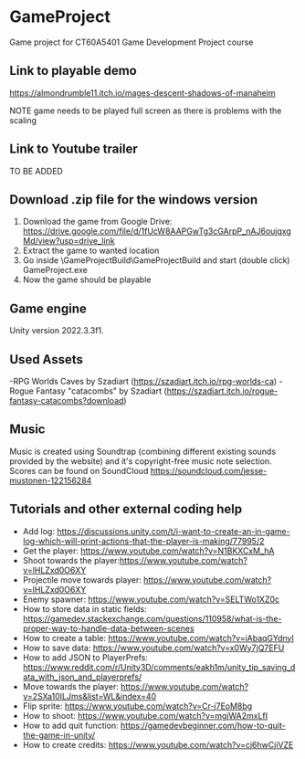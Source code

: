 # GameProject
Game project for CT60A5401 Game Development Project course

## Link to playable demo
https://almondrumble11.itch.io/mages-descent-shadows-of-manaheim

NOTE game needs to be played full screen as there is problems with the scaling
## Link to Youtube trailer
TO BE ADDED

## Download .zip file for the windows version
1. Download the game from Google Drive: https://drive.google.com/file/d/1fUcW8AAPGwTg3cGArpP_nAJ6oujqxgMd/view?usp=drive_link
2. Extract the game to wanted location
3. Go inside <path>\GameProjectBuild\GameProjectBuild and start (double click) GameProject.exe
4. Now the game should be playable

## Game engine
Unity version 2022.3.3f1.

## Used Assets
-RPG Worlds Caves by Szadiart (https://szadiart.itch.io/rpg-worlds-ca)
-Rogue Fantasy "catacombs" by Szadiart (https://szadiart.itch.io/rogue-fantasy-catacombs?download)

## Music
Music is created using Soundtrap (combining different existing sounds provided by the website) and it's copyright-free music note selection. Scores can be found on SoundCloud https://soundcloud.com/jesse-mustonen-122156284
## Tutorials and other external coding help
- Add log: https://discussions.unity.com/t/i-want-to-create-an-in-game-log-which-will-print-actions-that-the-player-is-making/77995/2
- Get the player: https://www.youtube.com/watch?v=N1BKXCxM_hA
- Shoot towards the player:https://www.youtube.com/watch?v=lHLZxd0O6XY
- Projectile move towards player: https://www.youtube.com/watch?v=lHLZxd0O6XY
- Enemy spawner: https://www.youtube.com/watch?v=SELTWo1XZ0c
- How to store data in static fields: https://gamedev.stackexchange.com/questions/110958/what-is-the-proper-way-to-handle-data-between-scenes
- How to create a table: https://www.youtube.com/watch?v=iAbaqGYdnyI
- How to save data: https://www.youtube.com/watch?v=x0Wy7jQ7EFU
- How to add JSON to PlayerPrefs:  https://www.reddit.com/r/Unity3D/comments/eakh1m/unity_tip_saving_data_with_json_and_playerprefs/
- Move towards the player: https://www.youtube.com/watch?v=2SXa10ILJms&list=WL&index=40
- Flip sprite: https://www.youtube.com/watch?v=Cr-j7EoM8bg
- How to shoot: https://www.youtube.com/watch?v=mgjWA2mxLfI
- How to add quit function: https://gamedevbeginner.com/how-to-quit-the-game-in-unity/
- How to create credits: https://www.youtube.com/watch?v=cj6hwCjiVZE

